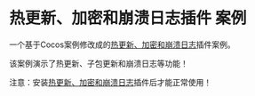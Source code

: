 # 热更新、加密和崩溃日志插件 案例

一个基于Cocos案例修改成的[热更新、加密和崩溃日志](https://store.cocos.com/app/detail/3890)插件案例。

该案例演示了热更新、子包更新和崩溃日志等功能！

注意：安装[热更新、加密和崩溃日志](https://store.cocos.com/app/detail/3890)插件后才能正常使用！